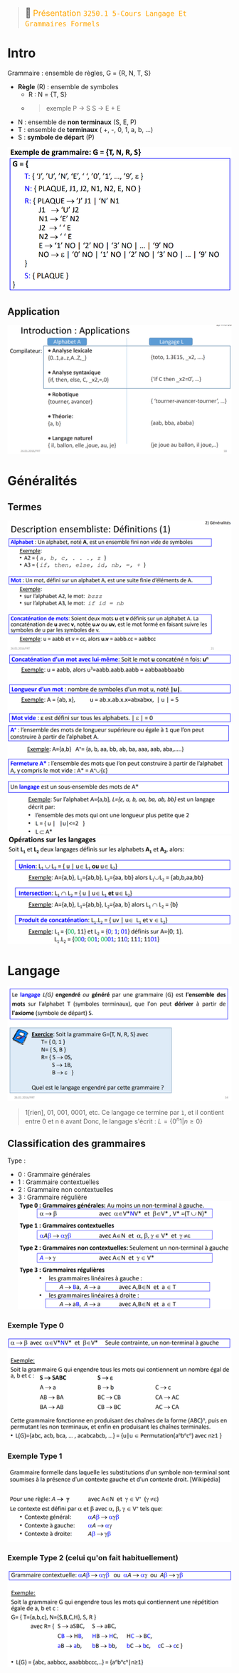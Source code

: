 > <span style="font-size: 1.5em">📖</span> <span style="color: orange; font-size: 1.3em;">Présentation `3250.1 5-Cours Langage Et Grammaires Formels`</span>

# Intro

Grammaire : ensemble de règles, 
G = {R, N, T, S}

- **Règle** (R) : ensemble de symboles
  - R : N =  {T, S}
  - > exemple 
    > P -> S
    > S -> E + E
- N : ensemble de **non terminaux** (S, E, P)
- T : ensemble de **terminaux** ( +, -, 0, 1, a, b, ...)
- S : **symbole de départ** (P)

![](Screen/2022-11-10-09-20-36.png)

## Application

![](Screen/2022-11-10-09-23-58.png)

# Généralités
## Termes

![](Screen/2022-11-10-09-27-07.png)
![](Screen/2022-11-10-09-28-44.png)
![](Screen/2022-11-10-09-29-27.png)
![](Screen/2022-11-10-09-30-11.png)

# Langage
![](Screen/2022-11-10-10-09-38.png)

> 1[rien], 01, 001, 0001, etc.
> Ce langage ce termine par `1`, et il contient entre 0 et n `0` avant
> Donc, le langage s'écrit : $L = \{0^n1 | n \geq 0\}$

## Classification des grammaires
Type :
- 0 : Grammaire générales
- 1 : Grammaire contextuelles
- 2 : Grammaire non contextuelles
- 3 : Grammaire régulière 
![](Screen/2022-11-10-10-17-29.png)

### Exemple Type 0
![](Screen/2022-11-10-10-19-04.png)

### Exemple Type 1
![](Screen/2022-11-10-10-20-50.png)

### Exemple Type 2 (celui qu'on fait habituellement)
![](Screen/2022-11-10-10-21-18.png)